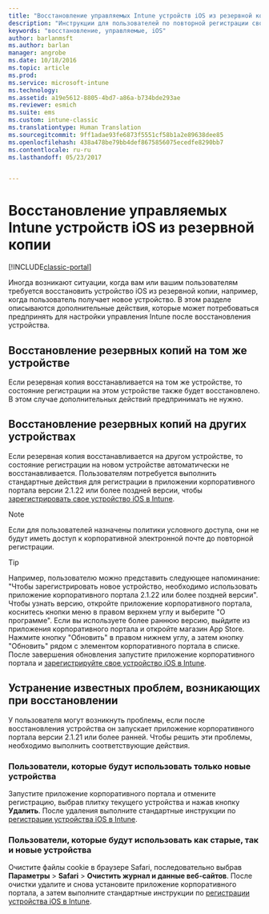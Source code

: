 ```yaml
---
title: "Восстановление управляемых Intune устройств iOS из резервной копии | Документы Майкрософт"
description: "Инструкции для пользователей по повторной регистрации своих устройств после восстановления из резервной копии."
keywords: "восстановление, управляемые, iOS"
author: barlanmsft
ms.author: barlan
manager: angrobe
ms.date: 10/18/2016
ms.topic: article
ms.prod: 
ms.service: microsoft-intune
ms.technology: 
ms.assetid: a19e5612-8805-4bd7-a86a-b734bde293ae
ms.reviewer: esmich
ms.suite: ems
ms.custom: intune-classic
ms.translationtype: Human Translation
ms.sourcegitcommit: 9ff1adae93fe6873f5551cf58b1a2e89638dee85
ms.openlocfilehash: 438a478be79bb4def8675856075ecedfe8290bb7
ms.contentlocale: ru-ru
ms.lasthandoff: 05/23/2017


---
```


# <a name="restore-intune-managed-ios-devices-from-backup"></a>Восстановление управляемых Intune устройств iOS из резервной копии

[!INCLUDE[classic-portal](../includes/classic-portal.md)]

Иногда возникают ситуации, когда вам или вашим пользователям требуется восстановить устройство iOS из резервной копии, например, когда пользователь получает новое устройство. В этом разделе описываются дополнительные действия, которые может потребоваться предпринять для настройки управления Intune после восстановления устройства.

## <a name="restoring-backups-onto-the-same-device"></a>Восстановление резервных копий на том же устройстве

Если резервная копия восстанавливается на том же устройстве, то состояние регистрации на этом устройстве также будет восстановлено. В этом случае дополнительных действий предпринимать не нужно.

## <a name="restoring-backups-onto-different-devices"></a>Восстановление резервных копий на других устройствах

Если резервная копия восстанавливается на другом устройстве, то состояние регистрации на новом устройстве автоматически не восстанавливается. Пользователям потребуется выполнить стандартные действия для регистрации в приложении корпоративного портала версии 2.1.22 или более поздней версии, чтобы [зарегистрировать свое устройство iOS в Intune](/intune-user-help/enroll-your-device-in-intune-ios).

> [!NOTE]
> Если для пользователей назначены политики условного доступа, они не будут иметь доступ к корпоративной электронной почте до повторной регистрации.

> [!TIP]
> Например, пользователю можно представить следующее напоминание: "Чтобы зарегистрировать новое устройство, необходимо использовать приложение корпоративного портала 2.1.22 или более поздней версии". Чтобы узнать версию, откройте приложение корпоративного портала, коснитесь кнопки меню в правом верхнем углу и выберите "О программе". Если вы используете более раннюю версию, выйдите из приложения корпоративного портала и откройте магазин App Store. Нажмите кнопку "Обновить" в правом нижнем углу, а затем кнопку "Обновить" рядом с элементом корпоративного портала в списке. После завершения обновления запустите приложение корпоративного портала и [зарегистрируйте свое устройство iOS в Intune](/intune-user-help/enroll-your-device-in-intune-ios).

## <a name="resolving-known-issues-with-restores"></a>Устранение известных проблем, возникающих при восстановлении

У пользователя могут возникнуть проблемы, если после восстановления устройства он запускает приложение корпоративного портала версии 2.1.21 или более ранней. Чтобы решить эти проблемы, необходимо выполнить соответствующие действия.

### <a name="for-users-who-will-only-use-their-new-device"></a>Пользователи, которые будут использовать только новые устройства
Запустите приложение корпоративного портала и отмените регистрацию, выбрав плитку текущего устройства и нажав кнопку __Удалить__. После удаления выполните стандартные инструкции по [регистрации устройства iOS в Intune](/intune-user-help/enroll-your-device-in-intune-ios).

### <a name="for-users-who-will-use-both-their-old-and-new-devices"></a>Пользователи, которые будут использовать как старые, так и новые устройства
Очистите файлы cookie в браузере Safari, последовательно выбрав __Параметры__ > __Safari__ > __Очистить журнал и данные веб-сайтов__. После очистки удалите и снова установите приложение корпоративного портала, а затем выполните стандартные инструкции по [регистрации устройства iOS в Intune](/intune-user-help/enroll-your-device-in-intune-ios).

